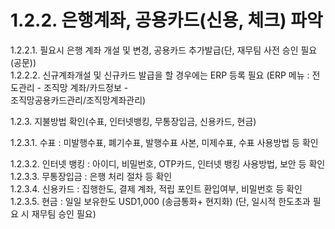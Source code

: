 1.2.2. 은행계좌, 공용카드(신용, 체크) 파악
============================

  

1.2.2.1. 필요시 은행 계좌 개설 및 변경, 공용카드 추가발급(단, 재무팀 사전 승인 필요(공문))  
1.2.2.2. 신규계좌개설 및 신규카드 발급을 할 경우에는 ERP 등록 필요 (ERP 메뉴 : 전도관리 - 조직망 계좌/카드정보 -  
조직망공용카드관리/조직망계좌관리)

1.2.3. 지불방법 확인(수표, 인터넷뱅킹, 무통장입금, 신용카드, 현금)

  

1.2.3.1. 수표 : 미발행수표, 폐기수표, 발행수표 사본, 미제수표, 수표 사용방법 등 확인

  

1.2.3.2. 인터넷 뱅킹 : 아이디, 비밀번호, OTP카드, 인터넷 뱅킹 사용방법, 보안 등 확인  
1.2.3.3. 무통장입금 : 은행 처리 절차 등 확인  
1.2.3.4. 신용카드 : 집행한도, 결제 계좌, 적립 포인트 환입여부, 비밀번호 등 확인  
1.2.3.5. 현금 : 일일 보유한도 USD1,000 (송금통화+ 현지화) (단, 일시적 한도초과 필요 시 재무팀 승인 필요)